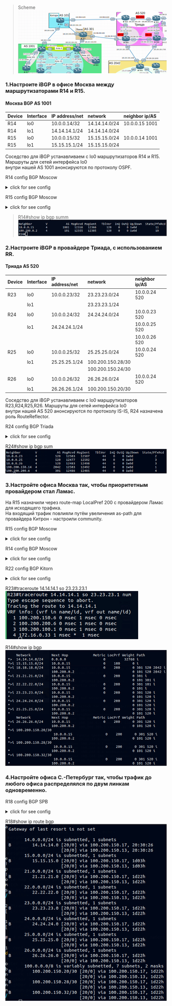 >Scheme<br>
![](AS_BGP.png)<br>

### 1.Настроите iBGP в офисe Москва между маршрутизаторами R14 и R15.<br>

#### Москва BGP AS 1001<br>

|Device|Interface|IP address/net|network|neighbor ip/AS|
|:-|:-|:-|:-|:-|
|R14|lo0|10.0.0.14/32|14.14.14.0/24|10.0.0.15 1001|
|R14|lo1|14.14.14.1/24|14.14.14.0/24||
|R15|lo0|10.0.0.15/32|15.15.15.0/24|10.0.0.14 1001|
|R15|lo1|15.15.15.1/24|15.15.15.0/24||

 Соседство для iBGP устанавливаем с lo0 маршрутизаторов R14 и R15. Маршруты для сетей интерфейса lo0<br>
внутри нашей AS 1001 анонсируются по протоколу OSPF.  

R14 config BGP Moscow
<details>
  <summary>click for see config</summary>
router bgp 1001<br>
 bgp log-neighbor-changes<br>
 neighbor 10.0.0.15 remote-as 1001<br>
 neighbor 10.0.0.15 update-source Loopback0<br>
 neighbor 100.200.0.2 remote-as 101<br>
 !<br>
 address-family ipv4<br>
  network 14.14.14.0 mask 255.255.255.0<br>
  neighbor 10.0.0.15 activate<br>
  neighbor 10.0.0.15 next-hop-self<br>
  neighbor 100.200.0.2 activate<br>
 exit-address-family<br>
</details>

R15 config BGP Moscow
<details>
  <summary>click for see config</summary>
router bgp 1001<br>
 bgp log-neighbor-changes<br>
 neighbor 10.0.0.14 remote-as 1001<br>
 neighbor 10.0.0.14 update-source Loopback0<br>
 neighbor 100.200.100.2 remote-as 301<br>
 !<br>
 address-family ipv4<br>
  network 15.15.15.0 mask 255.255.255.0<br>
  neighbor 10.0.0.14 activate<br>
  neighbor 10.0.0.14 next-hop-self<br>
  neighbor 100.200.100.2 activate<br>
 exit-address-family<br>
</details>

>R14#show ip bgp summ<br>
![](R14_show_bgp_summ.png)<br>

### 2.Настроите iBGP в провайдере Триада, с использованием RR.<br>

#### Триада AS 520<br>

|Device|Interface|IP address/net|network|neighbor ip/AS|
|:-|:-|:-|:-|:-|
|R23|lo0|10.0.0.23/32|23.23.23.0/24|10.0.0.24 520|
||lo1||23.23.23.1/24||
|R24|lo0|10.0.0.24/32|24.24.24.0/24|10.0.0.23 520|
||lo1|24.24.24.1/24||10.0.0.25 520|
|||||10.0.0.26 520|
|R25|lo0|10.0.0.25/32|25.25.25.0/24|10.0.0.24 520|
||lo1|25.25.25.1/24|100.200.150.28/30||
||||100.200.150.24/30||
|R26|lo0|10.0.0.26/32|26.26.26.0/24|10.0.0.24 520|
||lo1|26.26.26.1/24|100.200.150.20/30||

Соседство для iBGP устанавливаем с lo0 маршрутизаторов R23,R24,R25,R26. Маршруты для сетей интерфейса lo0<br>
внутри нашей AS 520 анонсируются по протоколу IS-IS, R24 назначена роль RouteReflector.

R24 config BGP Triada
<details>
  <summary>click for see config</summary>
router bgp 520<br>
 bgp log-neighbor-changes<br>
 neighbor AS520 peer-group<br>
 neighbor AS520 remote-as 520<br>
 neighbor AS520 update-source Loopback0<br>
 neighbor 10.0.0.23 peer-group AS520<br>
 neighbor 10.0.0.25 peer-group AS520<br>
 neighbor 10.0.0.26 peer-group AS520<br>
 neighbor 100.200.150.14 remote-as 2042<br>
 neighbor 100.200.200.6 remote-as 301<br>
 !<br>
 address-family ipv4<br>
  network 24.24.24.0 mask 255.255.255.0<br>
  neighbor AS520 route-reflector-client<br>
  neighbor AS520 next-hop-self<br>
  neighbor 10.0.0.23 activate<br>
  neighbor 10.0.0.25 activate<br>
  neighbor 10.0.0.26 activate<br>
  neighbor 100.200.150.14 activate<br>
  neighbor 100.200.200.6 activate<br>
 exit-address-family<br>
</details>

R24#show ip bgp sum<br>
![](R24_sh_bgp_sum.png)<br>

### 3.Настройте офиса Москва так, чтобы приоритетным провайдером стал Ламас.<br>

На R15 назначили через route-map LocalPref 200 с провайдером Ламас для исходящего трафика.<br>
На входящий трафик повлияли путём увеличения as-path для провайдера Китрон - настроили community.<br>

R15 config BGP Moscow
<details>
  <summary>click for see config</summary>
router bgp 1001<br>
 bgp log-neighbor-changes<br>
 neighbor 10.0.0.14 remote-as 1001<br>
 neighbor 10.0.0.14 update-source Loopback0<br>
 neighbor 100.200.100.2 remote-as 301<br>
 !<br>
 address-family ipv4<br>
  network 15.15.15.0 mask 255.255.255.0<br>
  neighbor 10.0.0.14 activate<br>
  neighbor 10.0.0.14 next-hop-self<br>
  neighbor 100.200.100.2 activate<br>
  neighbor 100.200.100.2 route-map MAIN in<br>
 exit-address-family<br>
 !<br>
route-map MAIN permit 10<br>
 set local-preference 200<br>
</details>

R14 config BGP Moscow
<details>
  <summary>click for see config</summary>
router bgp 1001<br>
 bgp log-neighbor-changes<br>
 neighbor 10.0.0.15 remote-as 1001<br>
 neighbor 10.0.0.15 update-source Loopback0<br>
 neighbor 100.200.0.2 remote-as 101<br>
 !<br>
 address-family ipv4<br>
  network 14.14.14.0 mask 255.255.255.0<br>
  neighbor 10.0.0.15 activate<br>
  neighbor 10.0.0.15 next-hop-self<br>
  neighbor 100.200.0.2 activate<br>
  neighbor 100.200.0.2 send-community both<br>
  neighbor 100.200.0.2 route-map COMtoR22 out<br>
 exit-address-family<br>
 !<br>
route-map COMtoR22 permit 10<br>
 set community 1001:103<br>
</details>
 
R22 config BGP Kitorn
<details>
  <summary>click for see config</summary>
router bgp 101<br>
 bgp log-neighbor-changes<br>
 neighbor 100.200.0.1 remote-as 1001<br>
 neighbor 100.200.0.6 remote-as 520<br>
 neighbor 100.200.200.2 remote-as 301<br>
 !<br>
 address-family ipv4<br>
  network 22.22.22.0 mask 255.255.255.0<br>
  neighbor 100.200.0.1 activate<br>
  neighbor 100.200.0.1 route-map COMtoR14 in<br>
  neighbor 100.200.0.6 activate<br>
  neighbor 100.200.200.2 activate<br>
 exit-address-family<br>
 !<br>
ip community-list 1 permit 1001:103<br>
 !<br>
route-map COMtoR14 permit 10<br>
 match community 1<br>
 set as-path prepend last-as 3<br>
</details>

R23#traceroute 14.14.14.1 so 23.23.23.1<br>
![](R23_trace-R14.png)<br>

R14#show ip bgp<br>
![](R14_sh_ip_ngp.png)<br>

### 4.Настройте офиса С.-Петербург так, чтобы трафик до любого офиса распределялся по двум линкам одновременно.<br>

R18 config BGP SPB
<details>
  <summary>click for see config</summary>
router bgp 2042<br>
 bgp log-neighbor-changes<br>
 network 18.18.18.0 mask 255.255.255.0<br>
 neighbor 100.200.150.13 remote-as 520<br>
 neighbor 100.200.150.17 remote-as 520<br>
 maximum-paths 2<br>
</details>

R18#show ip route bgp<br>
![](R18_sh_ip_ro_bgp.png)<br>


